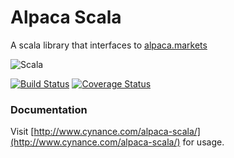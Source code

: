 # Alpaca Scala

A scala library that interfaces to [alpaca.markets](https://alpaca.markets)

![Scala](https://img.shields.io/badge/scala-made--red.svg?logo=scala&style=for-the-badge)


[![Build Status](https://travis-ci.org/OUeasley/alpaca-scala.svg?branch=master)](https://travis-ci.org/OUeasley/alpaca-scala) [![Coverage Status](https://coveralls.io/repos/github/OUeasley/alpaca-scala/badge.svg?branch=master)](https://coveralls.io/github/OUeasley/alpaca-scala?branch=master)

### Documentation

Visit [http://www.cynance.com/alpaca-scala/](http://www.cynance.com/alpaca-scala/) for usage.

